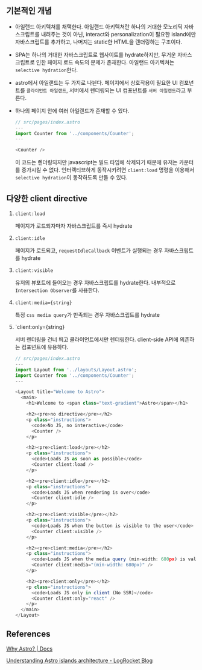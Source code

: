## 기본적인 개념

- 아일랜드 아키텍쳐를 채택한다. 아일랜드 아키텍쳐란 하나의 거대한 모노리딕 자바스크립트를 내려주는 것이 아닌, interact와 personalization이 필요한 island에만 자바스크립트를 추가하고, 나머지는 static한 HTML을 렌더링하는 구조이다.

- SPA는 하나의 거대한 자바스크립트로 웹사이트를 hydrate하지만, 무거운 자바스크립트로 인한 페이지 로드 속도의 문제가 존재한다. 아일랜드 아키텍쳐는 `selective hydration`한다.

- astro에서 아일랜드는 두 가지로 나뉜다. 페이지에서 상호작용이 필요한 UI 컴포넌트를 `클라이언트 아일랜드`, 서버에서 렌더링되는 UI 컴포넌트를 `서버 아일랜드`라고 부른다.

- 하나의 페이지 안에 여러 아일랜드가 존재할 수 있다.

  ```typescript
  // src/pages/index.astro
  ---
  import Counter from '../components/Counter';
  ---

  <Counter />
  ```

  이 코드는 렌더링되지만 javascript는 빌드 타임에 삭제되기 때문에 유저는 카운터를 증가시킬 수 없다.
  인터랙티브하게 동작시키려면 `client:load` 명령을 이용해서 `selective hydration`이 동작하도록 만들 수 있다.

## 다양한 client directive

1. `client:load`

   페이지가 로드되자마자 자바스크립트를 즉시 hydrate

2. `client:idle`

   페이지가 로드되고, `requestIdleCallback` 이벤트가 실행되는 경우 자바스크립트를 hydrate

3. `client:visible`

   유저의 뷰포트에 들어오는 경우 자바스크립트를 hydrate한다. 내부적으로 `Intersection Observer`를 사용한다.

4. `client:media={string}`

   특정 `css media query`가 만족되는 경우 자바스크립트를 hydrate

5. `client:only={string}

   서버 렌더링을 건너 띄고 클라이언트에서만 렌더링한다. client-side API에 의존하는 컴포넌트에 유용하다.

   ```javascript
   // src/pages/index.astro
   ---
   import Layout from '../layouts/Layout.astro';
   import Counter from '../components/Counter';
   ---

   <Layout title="Welcome to Astro">
     <main>
       <h1>Welcome to <span class="text-gradient">Astro</span></h1>

       <h2><pre>no directive</pre></h2>
       <p class="instructions">
         <code>No JS, no interactive</code>
         <Counter />
       </p>

       <h2><pre>client:load</pre></h2>
       <p class="instructions">
         <code>Loads JS as soon as possible</code>
         <Counter client:load />
       </p>

       <h2><pre>client:idle</pre></h2>
       <p class="instructions">
         <code>Loads JS when rendering is over</code>
         <Counter client:idle />
       </p>

       <h2><pre>client:visible</pre></h2>
       <p class="instructions">
         <code>Loads JS when the button is visible to the user</code>
         <Counter client:visible />
       </p>

       <h2><pre>client:media</pre></h2>
       <p class="instructions">
         <code>Loads JS when the media query (min-width: 680px) is valid</code>
         <Counter client:media="(min-width: 680px)" />
       </p>

       <h2><pre>client:only</pre></h2>
       <p class="instructions">
         <code>Loads JS only in client (No SSR)</code>
         <Counter client:only="react" />
       </p>
     </main>
   </Layout>
   ```

## References

[Why Astro? | Docs](https://docs.astro.build/en/concepts/why-astro/)

[Understanding Astro islands architecture - LogRocket Blog](https://blog.logrocket.com/understanding-astro-islands-architecture/)
